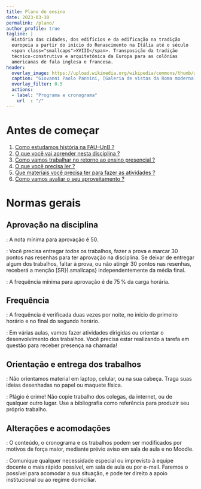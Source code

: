 ```yaml
---
title: Plano de ensino
date: 2023-03-30
permalink: /plano/
author_profile: true
tagline: |
  História das cidades, dos edifícios e da edificação na tradição
  europeia a partir do início do Renascimento na Itália até o século
  <span class="smallcaps">XVIII</span>. Transposição da tradição
  técnico-construtiva e arquitetônica da Europa para as colônias
  americanas de fala inglesa e francesa.
header:
  overlay_image: https://upload.wikimedia.org/wikipedia/commons/thumb/a/a7/Photograph_of_a_painting_of_paintings_(20938228960).jpg/2560px-Photograph_of_a_painting_of_paintings_(20938228960).jpg
  caption: "Giovanni Paolo Pannini, [Galeria de vistas da Roma moderna](https://commons.wikimedia.org/wiki/Category:Modern_Rome_(Giovanni_Paolo_Pannini)), 1754"
  overlay_filter: 0.5
  actions:
  - label: "Programa e cronograma"
    url  : "/"
---
```


# Antes de começar #

<!--1. [Por que estudar história da arquitetura ?](../_plano/por-que-historia.md)-->
1. [Como estudamos história na FAU–UnB ?](../_plano/sobre-disciplina.md) <!--_-->
3. [O que você vai aprender nesta disciplina ?](../_plano/objetivos.md) <!--_-->
4. [Como vamos trabalhar no retorno ao ensino presencial ?](../_plano/metodologia.md) <!--_-->
5. [O que você precisa ler ?](../_plano/bibliografia.md) <!--_-->
6. [Que materiais você precisa ter para fazer as atividades ?](../_trabalho/materiais.md) <!--_-->
7. [Como vamos avaliar o seu aproveitamento ?](../_plano/avalia.md) <!--_-->

# Normas gerais #

## Aprovação na disciplina ##

<i class="fas fa-award"></i>

: A nota mínima para aprovação é 50.

<i class="fas fa-tasks"></i>

: Você precisa entregar *todos* os trabalhos, fazer a prova e marcar 30
  pontos nas resenhas para ter aprovação na
  disciplina. Se deixar de entregar algum dos trabalhos, faltar à prova,
  ou não atingir 30 pontos nas resenhas, receberá a
  menção [SR]{.smallcaps} independentemente da média final.

<i class="fas fa-calendar-check"></i>

: A frequência mínima para aprovação é de 75 % da carga horária.

## Frequência ##

<i class="fas fa-clock"></i>

: A frequência é verificada duas vezes por noite, no início do primeiro
  horário e no final do segundo horário.

<i class="fas fa-pencil-ruler"></i>

: Em várias aulas, vamos fazer atividades dirigidas ou orientar o
  desenvolvimento dos trabalhos. Você precisa estar realizando a tarefa
  em questão para receber presença na chamada!

## Orientação e entrega dos trabalhos ##

<i class="fas fa-laptop"></i>

: Não orientamos material em laptop, celular, ou na sua cabeça. Traga
  suas ideias desenhadas no papel ou maquete física.

<i class="fas fa-copy"></i>

: Plágio é crime! Não copie trabalho dos colegas, da internet, ou de
  qualquer outro lugar. Use a bibliografia como referência para produzir
  seu próprio trabalho.

## Alterações e acomodações ##

<i class="ai ai-moodle"></i>

: O conteúdo, o cronograma e os trabalhos podem ser modificados por
  motivos de força maior, mediante prévio aviso em sala de aula e no
  Moodle.

<i class="fas fa-universal-access"></i>

: Comunique qualquer necessidade especial ou imprevisto à equipe docente
  o mais rápido possível, em sala de aula ou por e-mail. Faremos o
  possível para acomodar a sua situação, e pode ter
  direito a apoio institucional ou ao regime domiciliar.

